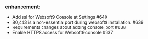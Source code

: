 ### enhancement:

- Add ssl for Websoft9 Console at Settings #640
- 80,443 is a non-essential port during websoft9 installation. #639
- Requirements changes about adding console_port #638
- Enable HTTPS access for Websoft9 console #637



